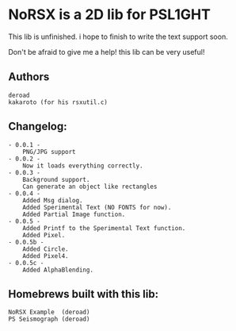 NoRSX is a 2D lib for PSL1GHT
=============================

This lib is unfinished. i hope to finish to write the text support soon.

Don't be afraid to give me a help! this lib can be very useful!

Authors
-------
	deroad
	kakaroto (for his rsxutil.c)

Changelog:
----------
	- 0.0.1 -
		PNG/JPG support
	- 0.0.2 -
		Now it loads everything correctly.
	- 0.0.3 -
		Background support.
		Can generate an object like rectangles
	- 0.0.4 -
		Added Msg dialog.
		Added Sperimental Text (NO FONTS for now).
		Added Partial Image function.
	- 0.0.5 -
		Added Printf to the Sperimental Text function.
		Added Pixel.
	- 0.0.5b -
		Added Circle.
		Added Pixel4.
	- 0.0.5c -
		Added AlphaBlending.

Homebrews built with this lib:
------------------------------
	NoRSX Example  (deroad)
	PS Seismograph (deroad)
 
